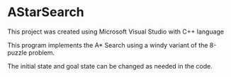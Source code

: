 # AStarSearch

This project was created using Microsoft Visual Studio with C++ language

This program implements the A\* Search using a windy variant of the 8-puzzle problem.

The initial state and goal state can be changed as needed in the code.

